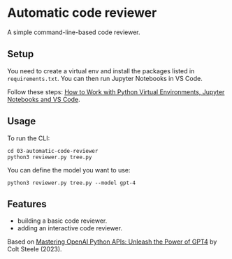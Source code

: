 # Automatic code reviewer

A simple command-line-based code reviewer.

<!-- <p align="center">
    <img src="screenshot.png">
</p> -->

## Setup

You need to create a virtual env and install the packages listed in `requirements.txt`. You can then run Jupyter Notebooks in VS Code.

Follow these steps: [How to Work with Python Virtual Environments, Jupyter Notebooks and VS Code](https://python.plainenglish.io/how-to-work-with-python-virtual-environments-jupyter-notebooks-and-vs-code-536fac3d93a1).

## Usage

To run the CLI:

```
cd 03-automatic-code-reviewer
python3 reviewer.py tree.py
```

You can define the model you want to use:

```
python3 reviewer.py tree.py --model gpt-4
```

## Features

- building a basic code reviewer.
- adding an interactive code reviewer.

Based on [Mastering OpenAI Python APIs: Unleash the Power of GPT4](https://www.udemy.com/course/mastering-openai/) by Colt Steele (2023).
